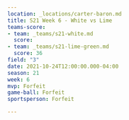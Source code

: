 ```yaml
---
location: _locations/carter-baron.md
title: S21 Week 6 - White vs Lime
teams-score:
- team: _teams/s21-white.md
  score: 
- team: _teams/s21-lime-green.md
  score: 36
field: "3"
date: 2021-10-24T12:00:00.000-04:00
season: 21
week: 6
mvp: Forfeit
game-ball: Forfeit
sportsperson: Forfeit

---
```

